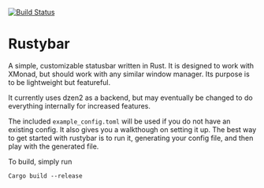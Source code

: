 [![Build Status](https://travis-ci.org/paholg/rustybar.svg?branch=master)](https://travis-ci.org/paholg/rustybar)

Rustybar
=====

A simple, customizable statusbar written in Rust. It is designed to work with XMonad,
but should work with any similar window manager. Its purpose is to be lightweight but
featureful.

It currently uses dzen2 as a backend, but may eventually be changed to do everything
internally for increased features.

The included `example_config.toml` will be used if you do not have an existing config. It also gives
you a walkthough on setting it up. The best way to get started with rustybar is to run it,
generating your config file, and then play with the generated file.

To build, simply run
```
Cargo build --release
```
